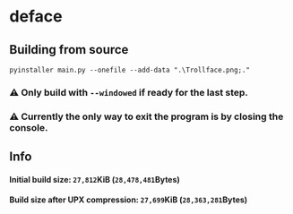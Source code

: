 # deface
## Building from source
```batch
pyinstaller main.py --onefile --add-data ".\Trollface.png;."
```
### ⚠️ Only build with `--windowed` if ready for the last step.
### ⚠️ Currently the only way to exit the program is by closing the console.

## Info
#### Initial build size: `27,812`KiB (`28,478,481`Bytes)
#### Build size after UPX compression: `27,699`KiB (`28,363,281`Bytes)

